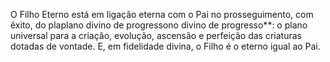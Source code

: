 ﻿O Filho Eterno está em ligação eterna com o Pai no prosseguimento, com êxito, do plaplano divino de progressono divino de progresso**: o plano universal para a criação, evolução, ascensão e perfeição das criaturas dotadas de vontade. E, em  fidelidade divina, o Filho é o eterno igual ao Pai.